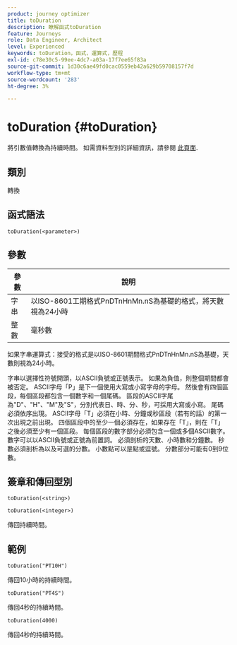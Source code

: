 ```yaml
---
product: journey optimizer
title: toDuration
description: 瞭解函式toDuration
feature: Journeys
role: Data Engineer, Architect
level: Experienced
keywords: toDuration，函式，運算式，歷程
exl-id: c78e30c5-99ee-4dc7-a03a-17f7ee65f83a
source-git-commit: 1d30c6ae49fd0cac0559eb42a629b59708157f7d
workflow-type: tm+mt
source-wordcount: '283'
ht-degree: 3%

---
```


# toDuration {#toDuration}

將引數值轉換為持續時間。 如需資料型別的詳細資訊，請參閱 [此頁面](../expression/data-types.md).

## 類別

轉換

## 函式語法

`toDuration(<parameter>)`

## 參數

| 參數 | 說明 |
|--- |--- |
| 字串 | 以ISO-8601工期格式PnDTnHnMn.nS為基礎的格式，將天數視為24小時 |
| 整數 | 毫秒數 |

如果字串運算式：接受的格式是以ISO-8601期間格式PnDTnHnMn.nS為基礎，天數則視為24小時。

字串以選擇性符號開頭，以ASCII負號或正號表示。 如果為負值，則整個期間都會被否定。 ASCII字母「P」是下一個使用大寫或小寫字母的字母。 然後會有四個區段，每個區段都包含一個數字和一個尾碼。 區段的ASCII字尾為&quot;D&quot;、&quot;H&quot;、&quot;M&quot;及&quot;S&quot;，分別代表日、時、分、秒，可採用大寫或小寫。 尾碼必須依序出現。 ASCII字母「T」必須在小時、分鐘或秒區段（若有的話）的第一次出現之前出現。 四個區段中的至少一個必須存在，如果存在「T」，則在「T」之後必須至少有一個區段。 每個區段的數字部分必須包含一個或多個ASCII數字。 數字可以以ASCII負號或正號為前置詞。 必須剖析的天數、小時數和分鐘數。 秒數必須剖析為以及可選的分數。 小數點可以是點或逗號。 分數部分可能有0到9位數。

## 簽章和傳回型別

`toDuration(<string>)`

`toDuration(<integer>)`

傳回持續時間。

## 範例

`toDuration("PT10H")`

傳回10小時的持續時間。

`toDuration("PT4S")`

傳回4秒的持續時間。

`toDuration(4000)`

傳回4秒的持續時間。
